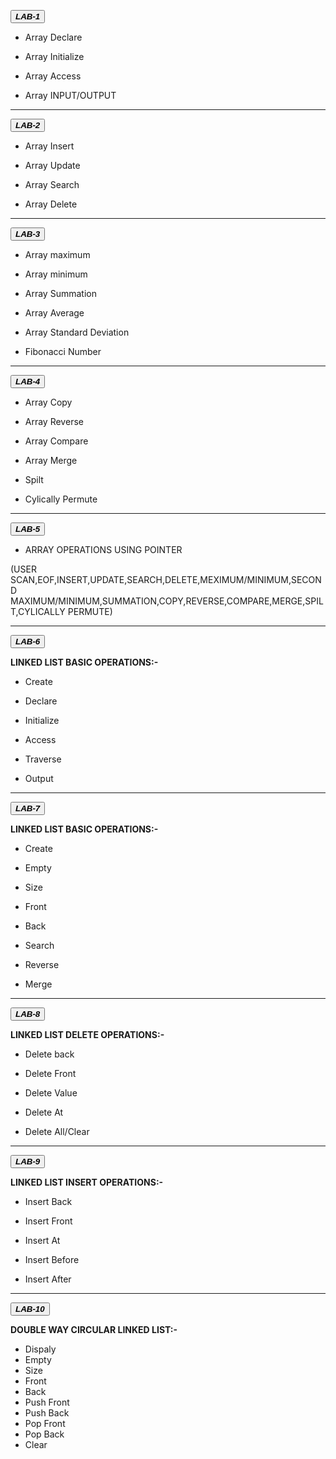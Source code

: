  <button class="button-save large">_**LAB-1**_</button>

  - Array Declare 

  - Array Initialize

  - Array Access

  - Array INPUT/OUTPUT

---
 
 <button class="button-save large">_**LAB-2**_</button>

  - Array Insert

  - Array Update

  - Array Search

  - Array Delete

---

 <button class="button-save large">_**LAB-3**_</button>


 - Array maximum

 - Array minimum

 - Array Summation

 - Array Average

 - Array Standard Deviation

 - Fibonacci Number

---

 <button class="button-save large">_**LAB-4**_</button>


 - Array Copy

 - Array Reverse

 - Array Compare

 - Array Merge

 - Spilt

 - Cylically Permute

---

 <button class="button-save large">_**LAB-5**_</button>


  - ARRAY OPERATIONS USING POINTER

 (USER SCAN,EOF,INSERT,UPDATE,SEARCH,DELETE,MEXIMUM/MINIMUM,SECOND MAXIMUM/MINIMUM,SUMMATION,COPY,REVERSE,COMPARE,MERGE,SPILT,CYLICALLY PERMUTE)

---
 <button class="button-save large">_**LAB-6**_</button>
 
****LINKED LIST BASIC OPERATIONS:-****


  - Create
    
  - Declare
    
  - Initialize
    
  - Access
    
  - Traverse
    
  - Output

---
 <button class="button-save large">_***LAB-7***_</button>
 

   ****LINKED LIST BASIC OPERATIONS:-****
 
 
- Create
    
- Empty
    
- Size
    
- Front
    
- Back
    
- Search
    
- Reverse
    
- Merge

 ---
 <button class="button-save large">_***LAB-8***_</button>

****LINKED LIST DELETE OPERATIONS:-****


- Delete back

- Delete Front

- Delete Value

- Delete At

- Delete All/Clear

---

<button class="button-save large">_***LAB-9***_</button>

****LINKED LIST INSERT OPERATIONS:-****


- Insert Back

- Insert Front

- Insert At

- Insert Before

- Insert After

---
  <button class="button-save large">_**LAB-10**_</button>
  
**DOUBLE WAY CIRCULAR LINKED LIST:-**

- Dispaly
- Empty
- Size
- Front 
- Back
- Push Front
- Push Back
- Pop Front
- Pop Back
- Clear
 

